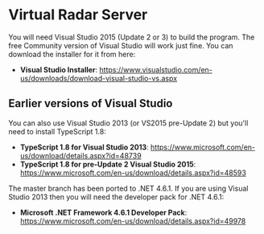 # Virtual Radar Server

You will need Visual Studio 2015 (Update 2 or 3) to build the program. The free
Community version of Visual Studio will work just fine. You can download the installer
for it from here:

* **Visual Studio Installer**: https://www.visualstudio.com/en-us/downloads/download-visual-studio-vs.aspx

## Earlier versions of Visual Studio
You can also use Visual Studio 2013 (or VS2015 pre-Update 2) but you'll need to install
TypeScript 1.8:

* **TypeScript 1.8 for Visual Studio 2013**: https://www.microsoft.com/en-us/download/details.aspx?id=48739
* **TypeScript 1.8 for pre-Update 2 Visual Studio 2015**: https://www.microsoft.com/en-us/download/details.aspx?id=48593

The master branch has been ported to .NET 4.6.1. If you are using Visual Studio 2013 then you will need the developer pack for .NET 4.6.1:

* **Microsoft .NET Framework 4.6.1 Developer Pack**: https://www.microsoft.com/en-us/download/details.aspx?id=49978
